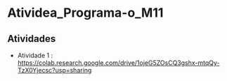# Atividea_Programa-o_M11
## Atividades
- Atividade 1 : https://colab.research.google.com/drive/1ojeG5ZOsCQ3gshx-mtqQy-TzX0Yjecsc?usp=sharing
